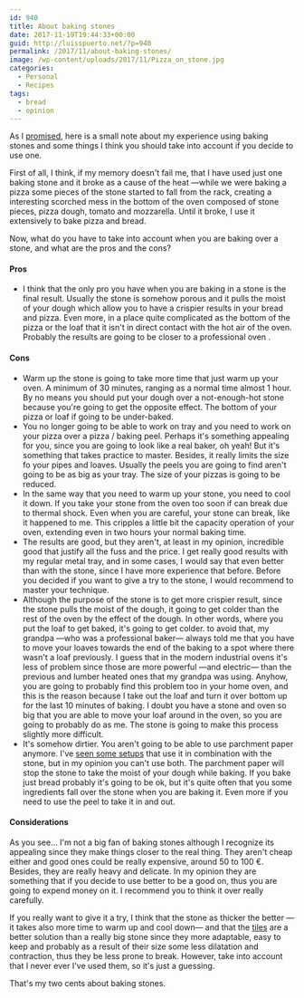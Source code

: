 ```yaml
---
id: 940
title: About baking stones
date: 2017-11-19T19:44:33+00:00
guid: http://luisspuerto.net/?p=940
permalink: /2017/11/about-baking-stones/
image: /wp-content/uploads/2017/11/Pizza_on_stone.jpg
categories:
  - Personal
  - Recipes
tags:
  - bread
  - opinion
---
```

As I [promised](http://luisspuerto.net/2017/11/pizza-recipe/), here is a small note about my experience using baking stones and some things I think you should take into account if you decide to use one.

First of all, I think, if my memory doesn't fail me, that I have used just one baking stone and it broke as a cause of the heat —while we were baking a pizza some pieces of the stone started to fall from the rack, creating a interesting scorched mess in the bottom of the oven composed of stone pieces, pizza dough, tomato and mozzarella. Until it broke, I use it extensively to bake pizza and bread.

Now, what do you have to take into account when you are baking over a stone, and what are the pros and the cons?

#### Pros

  * I think that the only pro you have when you are baking in a stone is the final result. Usually the stone is somehow porous and it pulls the moist of your dough which allow you to have a crispier results in your bread and pizza. Even more, in a place quite complicated as the bottom of the pizza or the loaf that it isn't in direct contact with the hot air of the oven. Probably the results are going to be closer to a professional oven .

#### Cons

  * Warm up the stone is going to take more time that just warm up your oven. A minimum of 30 minutes, ranging as a normal time almost 1 hour. By no means you should put your dough over a not-enough-hot stone because you're going to get the opposite effect. The bottom of your pizza or loaf if going to be under-baked.
  * You no longer going to be able to work on tray and you need to work on your pizza over a pizza / baking peel. Perhaps it's something appealing for you, since you are going to look like a real baker, oh yeah! But it's something that takes practice to master. Besides, it really limits the size fo your pipes and loaves. Usually the peels you are going to find aren't going to be as big as your tray. The size of your pizzas is going to be reduced.
  * In the same way that you need to warm up your stone, you need to cool it down. If you take your stone from the oven too soon if can break due to thermal shock. Even when you are careful, your stone can break, like it happened to me. This cripples a little bit the capacity operation of your oven, extending even in two hours your normal baking time.
  * The results are good, but they aren't, at least in my opinion, incredible good that justify all the fuss and the price. I get really good results with my regular metal tray, and in some cases, I would say that even better than with the stone, since I have more experience that before. Before you decided if you want to give a try to the stone, I would recommend to master your technique.
  * Although the purpose of the stone is to get more crispier result, since the stone pulls the moist of the dough, it going to get colder than the rest of the oven by the effect of the dough. In other words, where you put the loaf to get baked, it's going to get colder. to avoid that, my grandpa —who was a professional baker— always told me that you have to move your loaves towards the end of the baking to a spot where there wasn't a loaf previously. I guess that in the modern industrial ovens it's less of problem since those are more powerful —and electric— than the previous and lumber heated ones that my grandpa was using. Anyhow, you are going to probably find this problem too in your home oven, and this is the reason because I take out the loaf and turn it over bottom up for the last 10 minutes of baking. I doubt you have a stone and oven so big that you are able to move your loaf around in the oven, so you are going to probably do as me. The stone is going to make this process slightly more difficult.
  * It's somehow dirtier. You aren't going to be able to use parchment paper anymore. I've [seen some setups](https://www.theperfectloaf.com/baking-with-steam-in-your-home-oven/) that use it in combination with the stone, but in my opinion you can't use both. The parchment paper will stop the stone to take the moist of your dough while baking. If you bake just bread probably it's going to be ok, but it's quite often that you some ingredients fall over the stone when you are baking it. Even more if you need to use the peel to take it in and out.

#### Considerations

As you see… I'm not a big fan of baking stones although I recognize its appealing since they make things closer to the real thing. They aren't cheap either and good ones could be really expensive, around 50 to 100 €. Besides, they are really heavy and delicate. In my opinion they are something that if you decide to use better to be a good on, thus you are going to expend money on it. I recommend you to think it over really carefully.

If you really want to give it a try, I think that the stone as thicker the better —it takes also more time to warm up and cool down— and that the [tiles](https://www.amazon.com/Kitchen-Supply-Stone-Baking-Tiles/dp/B001ET7B1C/ref=sr_1_48?s=home-garden&ie=UTF8&qid=1511105599&sr=1-48&keywords=baking+stones) are a better solution than a really big stone since they more adaptable, easy to keep and probably as a result of their size some less dilatation and contraction, thus they be less prone to break. However, take into account that I never ever I've used them, so it's just a guessing.

That's my two cents about baking stones.

